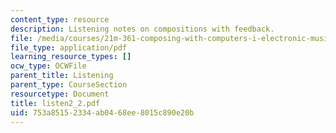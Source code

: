 ```yaml
---
content_type: resource
description: Listening notes on compositions with feedback.
file: /media/courses/21m-361-composing-with-computers-i-electronic-music-composition-spring-2008/753a85152334ab0468ee8015c890e20b_listen2_2.pdf
file_type: application/pdf
learning_resource_types: []
ocw_type: OCWFile
parent_title: Listening
parent_type: CourseSection
resourcetype: Document
title: listen2_2.pdf
uid: 753a8515-2334-ab04-68ee-8015c890e20b
---
```


